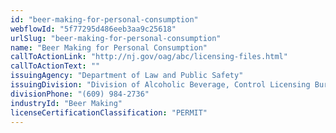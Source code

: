 ```yaml
---
id: "beer-making-for-personal-consumption"
webflowId: "5f77295d486eeb3aa9c25618"
urlSlug: "beer-making-for-personal-consumption"
name: "Beer Making for Personal Consumption"
callToActionLink: "http://nj.gov/oag/abc/licensing-files.html"
callToActionText: ""
issuingAgency: "Department of Law and Public Safety"
issuingDivision: "Division of Alcoholic Beverage, Control Licensing Bureau"
divisionPhone: "(609) 984-2736"
industryId: "Beer Making"
licenseCertificationClassification: "PERMIT"
---
```

